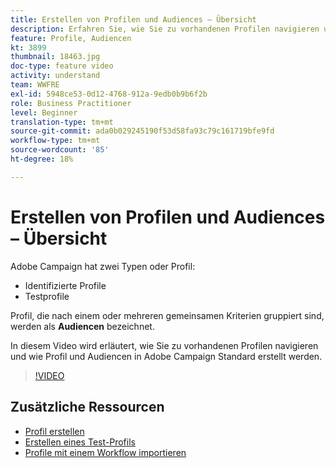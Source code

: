 ```yaml
---
title: Erstellen von Profilen und Audiences – Übersicht
description: Erfahren Sie, wie Sie zu vorhandenen Profilen navigieren und wie Sie Profil und Audiencen erstellen.
feature: Profile, Audiencen
kt: 3899
thumbnail: 18463.jpg
doc-type: feature video
activity: understand
team: WWFRE
exl-id: 5948ce53-0d12-4768-912a-9edb0b9b6f2b
role: Business Practitioner
level: Beginner
translation-type: tm+mt
source-git-commit: ada0b029245190f53d58fa93c79c161719bfe9fd
workflow-type: tm+mt
source-wordcount: '85'
ht-degree: 18%

---
```


# Erstellen von Profilen und Audiences – Übersicht

Adobe Campaign hat zwei Typen oder Profil:

* Identifizierte Profile
* Testprofile

Profil, die nach einem oder mehreren gemeinsamen Kriterien gruppiert sind, werden als **Audiencen** bezeichnet.

In diesem Video wird erläutert, wie Sie zu vorhandenen Profilen navigieren und wie Profil und Audiencen in Adobe Campaign Standard erstellt werden.

>[!VIDEO](https://video.tv.adobe.com/v/18463/?quality=12)

## Zusätzliche Ressourcen

* [Profil erstellen](/help/profiles-and-audiences/creating-a-profile.md)
* [Erstellen eines Test-Profils](/help/profiles-and-audiences/test-profiles.md)
* [Profile mit einem Workflow importieren](/help/managing-processes-and-data/importing-profiles.md)
